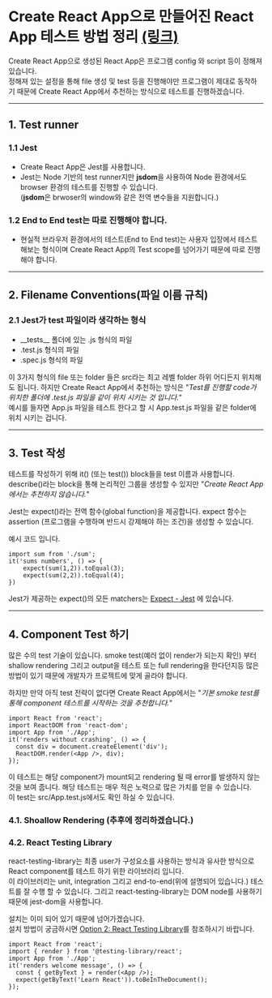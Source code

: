 # Create React App으로 만들어진 React App 테스트 방법 정리 [(링크)](https://create-react-app.dev/docs/running-tests)

Create React App으로 생성된 React App은 프로그램 config 와 script 등이 정해져있습니다.   
정해져 있는 설정을 통해 file 생성 및 test 등을 진행해야만 프로그램이 제대로 동작하기 때문에 Create React App에서 추천하는 방식으로 테스트를 진행하겠습니다. 

***
## 1. Test runner
### 1.1 Jest
- Create React App은 Jest를 사용합니다.
- Jest는 Node 기반의 test runner지만  **jsdom**을 사용하여 Node 환경에서도 browser 환경의 테스트를 진행할 수 있습니다.   
(**jsdom**은 brwoser의 window와 같은 전역 변수들을 지원합니다.)

### 1.2 End to End test는 따로 진행해야 합니다.
- 현실적 브라우저 환경에서의 테스트(End to End test)는 사용자 입장에서 테스트해보는 형식이며 Create React App의 Test scope를 넘어가기 때문에 따로 진행해야 합니다.

***
## 2. Filename Conventions(파일 이름 규칙)
### 2.1 Jest가 test 파일이라 생각하는 형식
- \_\_tests\_\_ 폴더에 있는 .js 형식의 파일 
- .test.js 형식의 파일
- .spec.js 형식의 파일

이 3가지 형식의 file 또는 folder 들은 src라는 최고 레벨 folder 하위 어디든지 위치해도 됩니다.
하지만 Create React App에서 추천하는 방식은 \"*Test를 진행할 code가 위치한 폴더에 .test.js 파일을 같이 위치 시키는 것 입니다.*\"     
예시를 들자면  App.js 파일을 테스트 한다고 할 시 App.test.js 파일을 같은 folder에 위치 시키는 겁니다.

***
## 3. Test 작성
테스트를 작성하기 위해 it() (또는 test()) block들을 test 이름과 사용합니다. describe()라는 block을 통해 논리적인 그룹을 생성할 수 있지만 "*Create React App에서는 추천하지 않습니다.*"

Jest는 expect()라는 전역 함수(global function)을 제공합니다. expect 함수는 assertion (프로그램을 수행하며 반드시 강제해야 하는 조건)을 생성할 수 있습니다.

예시 코드 입니다.
```
import sum from './sum';
it('sums numbers', () => {
    expect(sum(1,2)).toEqual(3);
    expect(sum(2,2)).toEqual(4);
})
```

Jest가 제공하는 expect()의 모든 matchers는 [Expect - Jest](https://jestjs.io/docs/en/expect.html#content) 에 있습니다.

***
## 4. Component Test 하기
많은 수의 test 기술이 있습니다. smoke test(예러 없이 render가 되는지 확인) 부터 shallow rendering 그리고 output을 테스트 또는 full rendering을 한다던지등 많은 방법이 있기 때문에 개발자가 프로젝트에 맞게 골라야 합니다.

하지만 만약 아직 test 전략이 없다면 Create React App에서는 "*기본 smoke test를 통해 component 테스트를 시작하는 것을 추천합니다.*"
```
import React from 'react';
import ReactDOM from 'react-dom';
import App from './App';
it('renders without crashing', () => {
  const div = document.createElement('div');
  ReactDOM.render(<App />, div);
});
```
이 테스트는 해당 component가 mount되고 rendering 될 때 error를 발생하지 않는 것을 보여 줍니다. 해당 테스트는 매우 적은 노력으로 많은 가치를 얻을 수 있습니다.   
이 test는 src/App.test.js에서도 확인 하실 수 있습니다.

### 4.1. Shoallow Rendering (추후에 정리하겠습니다.)
### 4.2. React Testing Library
react-testing-library는 최종 user가 구성요소를 사용하는 방식과 유사한 방식으로 React component를 테스트 하기 위한 라이브러리 입니다.   
이 라이브러리는 unit, integration 그리고 end-to-end(위에 설명되어 있습니다.) 테스트를 잘 수행 할 수 있습니다. 그리고 react-testing-library는 DOM node를 사용하기 때문에 jest-dom을 사용합니다.

설치는 이미 되어 있기 때문에 넘어가겠습니다.    
설치 방법이 궁금하시면 [Option 2: React Testing Library](https://create-react-app.dev/docs/running-tests/#option-2-react-testing-library)를 참조하시기 바랍니다.

```
import React from 'react';
import { render } from '@testing-library/react';
import App from './App';
it('renders welcome message', () => {
  const { getByText } = render(<App />);
  expect(getByText('Learn React')).toBeInTheDocument();
});
```